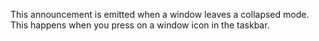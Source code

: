 This announcement is emitted when a window leaves a collapsed mode. This happens when you press on a window icon in the taskbar.